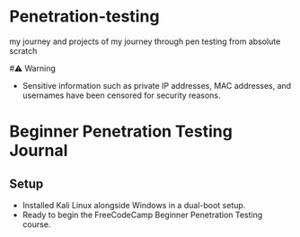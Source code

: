 # Penetration-testing
my journey and projects of my journey through pen testing from absolute scratch

#⚠️ Warning
- Sensitive information such as private IP addresses, MAC addresses, and usernames have been censored for security reasons.


# Beginner Penetration Testing Journal

## Setup

- Installed Kali Linux alongside Windows in a dual-boot setup.
- Ready to begin the FreeCodeCamp Beginner Penetration Testing course.
